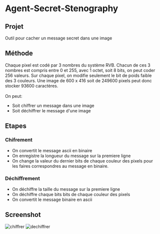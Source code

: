 # Agent-Secret-Stenography

## Projet
Outil pour cacher un message secret dans une image

## Méthode
Chaque pixel est codé par 3 nombres du système RVB.
Chacun de ces 3 nombres est compris entre 0 et 255, avec 1 octet, soit 8 bits, on peut coder 256 valeurs.
Sur chaque pixel, on modifie seulement le bit de poids faible des 3 couleurs.
Une image de 600 x 416 soit de 249600 pixels peut donc stocker 93600 caractères.
</br>
</br>
On peut:
- Soit chiffrer un message dans une image 
- Soit déchiffrer le message d'une image

## Etapes
### Chifrement
- On convertit le message ascii en binaire
- On enregistre la longueur du message sur la premiere ligne
- On change la valeur du dernier bits de chaque couleur des pixels pour les faires correspondres au message en binaire.

### Déchiffrement
- On déchiffre la taille du message sur la premiere ligne
- On déchiffre chaque bits bits de chaque couleur des pixels
- On convertit le message binaire en ascii

## Screenshot

![chiffrer](https://user-images.githubusercontent.com/65543135/174397787-fa68daaa-9e8c-4435-975c-9697667de733.PNG)
![dechiffrer](https://user-images.githubusercontent.com/65543135/174397797-bc819c04-7d66-4db7-a6e7-039dae55958f.PNG)
